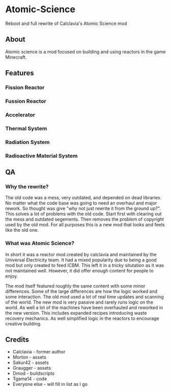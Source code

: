 # Atomic-Science
Reboot and full rewrite of Calclavia's Atomic Science mod

## About
Atomic science is a mod focused on building and using reactors in the game Minecraft. 

## Features

### Fission Reactor

### Fussion Reactor

### Accelerator 

### Thermal System

### Radiation System

### Radioactive Material System

## QA

### Why the rewrite?
The old code was a mess, very outdated, and depended on dead libraries. No matter what the code base was going to need an overhaul and major rework. So thought was give "why not just rewrite it from the ground up?". This solves a lot of problems with the old code. Start first with clearing out the mess and outdated segements. Then removes the problem of copyright used by the old mod. For all purposes this is a new mod that looks and feels like the old one.

### What was Atomic Science?
In short it was a reactor mod created by calclavia and maintained by the Universal Electricity team. It had a mixed popularity due to being a good mod but only created to feed ICBM. This left it in a tricky situtation as it was not maintained well. However, it did offer enough content for people to enjoy.

The mod itself featured roughly the same content with some minor differences. Some of the large differences are how the logic worked and some interaction. The old mod used a lot of real time updates and scanning of the world. The new mod is very passive and rarely runs logic on the world. As well a lot of the machines have been overhauled and reworked in the new version. This includes expanded recipes introducing waste recovery mechanics. As well simplified logic in the reactors to encourage creative building. 

## Credits
* Calclavia - former author
* Morton - assets
* Sakur42 - assets
* Graugger - assets
* Dmod - buildscripts
* Tgame14 - code
* Everyone else - will fill in list as I go
